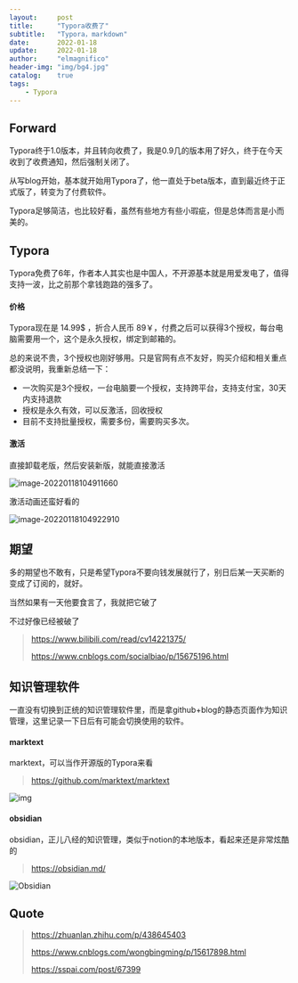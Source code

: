 ```yaml
---
layout:     post
title:      "Typora收费了"
subtitle:   "Typora，markdown"
date:       2022-01-18
update:     2022-01-18
author:     "elmagnifico"
header-img: "img/bg4.jpg"
catalog:    true
tags:
    - Typora
---
```


## Forward

Typora终于1.0版本，并且转向收费了，我是0.9几的版本用了好久，终于在今天收到了收费通知，然后强制关闭了。

从写blog开始，基本就开始用Typora了，他一直处于beta版本，直到最近终于正式版了，转变为了付费软件。

Typora足够简洁，也比较好看，虽然有些地方有些小瑕疵，但是总体而言是小而美的。



## Typora

Typora免费了6年，作者本人其实也是中国人，不开源基本就是用爱发电了，值得支持一波，比之前那个拿钱跑路的强多了。



#### 价格

Typora现在是 14.99$ ，折合人民币 89￥，付费之后可以获得3个授权，每台电脑需要用一个，这个是永久授权，绑定到邮箱的。

总的来说不贵，3个授权也刚好够用。只是官网有点不友好，购买介绍和相关重点都没说明，我重新总结一下：

- 一次购买是3个授权，一台电脑要一个授权，支持跨平台，支持支付宝，30天内支持退款
- 授权是永久有效，可以反激活，回收授权
- 目前不支持批量授权，需要多份，需要购买多次。



#### 激活

直接卸载老版，然后安装新版，就能直接激活

![image-20220118104911660](https://s2.loli.net/2022/01/18/4iMFh7PmEskjGCJ.png)



激活动画还蛮好看的

![image-20220118104922910](https://s2.loli.net/2022/01/18/gDXxqsrZiVpBKa9.png)



## 期望

多的期望也不敢有，只是希望Typora不要向钱发展就行了，别日后某一天买断的变成了订阅的，就好。

当然如果有一天他要食言了，我就把它破了

不过好像已经被破了

> https://www.bilibili.com/read/cv14221375/
>
> https://www.cnblogs.com/socialbiao/p/15675196.html



## 知识管理软件

一直没有切换到正统的知识管理软件里，而是拿github+blog的静态页面作为知识管理，这里记录一下日后有可能会切换使用的软件。



#### marktext

marktext，可以当作开源版的Typora来看

> https://github.com/marktext/marktext

![img](https://s2.loli.net/2022/01/18/4dUDqPBHCpYchIg.png)



#### obsidian

obsidian，正儿八经的知识管理，类似于notion的本地版本，看起来还是非常炫酷的

> https://obsidian.md/

![Obsidian](https://s2.loli.net/2022/01/18/1yrkWBU4vFqKYul.png)



## Quote

> https://zhuanlan.zhihu.com/p/438645403
>
> https://www.cnblogs.com/wongbingming/p/15617898.html
>
> https://sspai.com/post/67399

